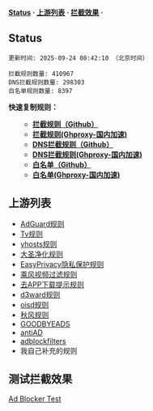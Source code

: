 <h4>
    <a href="#a">Status</a>
  <span> · </span>
    <a href="#b">上游列表</a>
  <span> · </span>
    <a href="#c">拦截效果</a>
  <span> · </span>

</div>

<h2 id="a">Status</h2>

```
更新时间: 2025-09-24 08:42:10 （北京时间） 

拦截规则数量: 410967 
DNS拦截规则数量: 298303 
白名单规则数量: 8397 
```

**快速复制规则：**
<ul>

- **[拦截规则（Github）](https://raw.githubusercontent.com/QSDR2s1d/Ad_Rules/master/rules.txt)**
- **[拦截规则(Ghproxy-国内加速)](https://ghfast.top/raw.githubusercontent.com/QSDR2s1d/Ad_Rules/master/rules.txt)**
- **[DNS拦截规则（Github）](https://raw.githubusercontent.com/QSDR2s1d/Ad_Rules/master/dns.txt)**
- **[DNS拦截规则(Ghproxy-国内加速)](https://ghfast.top/raw.githubusercontent.com/QSDR2s1d/Ad_Rules/master/dns.txt)**
- **[白名单（Github）](https://raw.githubusercontent.com/QSDR2s1d/Ad_Rules/master/allow.txt)**
- **[白名单(Ghproxy-国内加速)](https://ghfast.top/raw.githubusercontent.com/QSDR2s1d/Ad_Rules/master/allow.txt)**

</ul>

<h2 id="b">上游列表</h2>

- [AdGuard规则](https://github.com/AdguardTeam/AdguardFilters)
- [Tv规则](https://perflyst.github.io/PiHoleBlocklist/SmartTV-AGH.txt)
- [yhosts规则](https://raw.githubusercontent.com/VeleSila/yhosts/master/hosts)
- [大圣净化规则](https://raw.githubusercontent.com/jdlingyu/ad-wars/master/hosts)
- [EasyPrivacy隐私保护规则](https://easylist-downloads.adblockplus.org/easyprivacy.txt)
- [乘风视频过滤规则](https://raw.githubusercontent.com/xinggsf/Adblock-Plus-Rule/master/mv.txt)
- [去APP下载提示规则](https://raw.githubusercontent.com/Noyllopa/NoAppDownload/master/NoAppDownload.txt)
- [d3ward规则](https://raw.githubusercontent.com/d3ward/toolz/master/src/d3host.adblock)
- [oisd规则](https://small.oisd.nl/)
- [秋风规则](https://raw.githubusercontent.com/TG-Twilight/AWAvenue-Ads-Rule/main/AWAvenue-Ads-Rule.txt)
- [GOODBYEADS](https://github.com/8680/GOODBYEADS)
- [antiAD](https://github.com/privacy-protection-tools/anti-AD)
- [adblockfilters](https://github.com/217heidai/adblockfilters)
- 我自己补充的规则

<h2 id="c">测试拦截效果</h2>

[Ad Blocker Test](https://d3ward.github.io/toolz/adblock.html)
